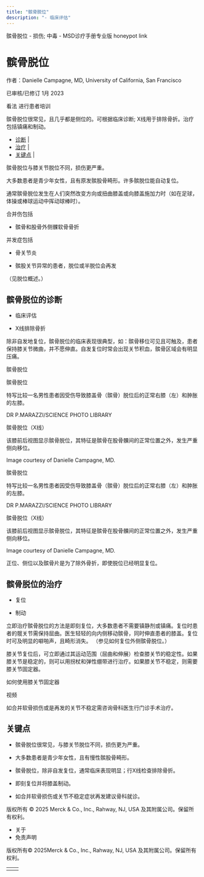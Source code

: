 ```yaml
---
title: "髌骨脱位"
description: "- 临床评估"
---
```


﻿髌骨脱位 \- 损伤; 中毒 \- MSD诊疗手册专业版 honeypot link

# 髌骨脱位

作者：Danielle Campagne, MD, University of California, San Francisco

已审核/已修订 1月 2023

看法 进行患者培训

髌骨脱位很常见，且几乎都是侧位的。可根据临床诊断; X线用于排除骨折。治疗包括镇痛和制动。

- [诊断](#诊断_v13388402_zh) \|
- [治疗](#治疗_v13388411_zh) \|
- [关键点](#关键点_v35074237_zh) \|

髌骨脱位与膝关节脱位不同，损伤更严重。

大多数患者是青少年女性，且有原发髌股骨畸形。许多髌脱位能自动复位。

通常髌骨脱位发生在人们突然改变方向或扭曲膝盖或向膝盖施加力时（如在足球，体操或棒球运动中挥动球棒时）。

合并伤包括

- 髌骨和股骨外侧髁软骨骨折


并发症包括

- 骨关节炎

- 髌股关节异常的患者，脱位或半脱位会再发


（见脱位概述。）

## 髌骨脱位的诊断

- 临床评估

- X线排除骨折


除非自发地复位，髌骨脱位的临床表现很典型，如：髌骨移位可见且可触及，患者保持膝关节微曲，并不愿伸直。自发复位时常会出现关节积血，髌骨区域会有明显压痛。

髌骨脱位



髌骨脱位

特写比较一名男性患者因受伤导致膝盖骨（髌骨）脱位后的正常右膝（左）和肿胀的左膝。

DR P.MARAZZI/SCIENCE PHOTO LIBRARY



髌骨脱位（X线）

该膝前后视图显示髌骨脱位，其特征是髌骨在股骨髁间的正常位置之外，发生严重侧向移位。

Image courtesy of Danielle Campagne, MD.



髌骨脱位

特写比较一名男性患者因受伤导致膝盖骨（髌骨）脱位后的正常右膝（左）和肿胀的左膝。

DR P.MARAZZI/SCIENCE PHOTO LIBRARY



髌骨脱位（X线）

该膝前后视图显示髌骨脱位，其特征是髌骨在股骨髁间的正常位置之外，发生严重侧向移位。

Image courtesy of Danielle Campagne, MD.

正位、侧位以及髌骨片是为了除外骨折，即使脱位已经明显复位。

## 髌骨脱位的治疗

- 复位

- 制动


立即治疗髌骨脱位的方法是即刻复位，大多数患者不需要镇静剂或镇痛。复位时患者的髋关节需保持屈曲。医生轻轻的向内侧移动髌骨，同时伸直患者的膝盖。复位时可及明显的噼啪声，且畸形消失。 （参见如何复位外侧髌骨脱位。）

膝关节复位后，可立即通过其运动范围（屈曲和伸展）检查膝关节的稳定性。如果膝关节是稳定的，则可以用拐杖和弹性绷带进行治疗。如果膝关节不稳定，则需要膝关节固定器。

如何使用膝关节固定器



视频

如合并软骨损伤或是再发的关节不稳定需咨询骨科医生行门诊手术治疗。

## 关键点

- 髌骨脱位很常见，与膝关节脱位不同，损伤更为严重。

- 大多数患者是青少年女性，且有慢性髌股骨畸形。

- 髌骨脱位，除非自发复位，通常临床表现明显；行X线检查排除骨折。

- 即刻复位并将膝盖制动。

- 如合并软骨损伤或关节不稳定症状再发建议骨科就诊。




版权所有 © 2025
Merck & Co., Inc., Rahway, NJ, USA 及其附属公司。保留所有权利。

- 关于
- 免责声明

版权所有© 2025Merck & Co., Inc., Rahway, NJ, USA 及其附属公司。保留所有权利。

|     |     |
| --- | --- |
|  |  |